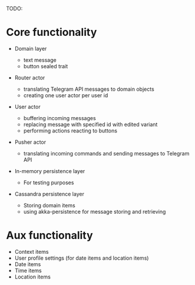 TODO:

# Core functionality

* Domain layer
  * text message 
  * button sealed trait

* Router actor
  * translating Telegram API messages to domain objects
  * creating one user actor per user id

* User actor
  * buffering incoming messages
  * replacing message with specified id with edited variant
  * performing actions reacting to buttons

* Pusher actor
  * translating incoming commands and sending messages to Telegram API

* In-memory persistence layer
  * For testing purposes

* Cassandra persistence layer
  * Storing domain items
  * using akka-persistence for message storing and retrieving
  
# Aux functionality

* Context items
* User profile settings (for date items and location items)
* Date items
* Time items
* Location items
